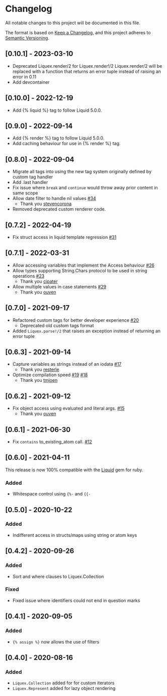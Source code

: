 # Changelog

All notable changes to this project will be documented in this file.

The format is based on [Keep a Changelog](https://keepachangelog.com/en/1.0.0/),
and this project adheres to [Semantic Versioning](https://semver.org/spec/v2.0.0.html).

## [0.10.1] - 2023-03-10

- Deprecated Liquex.render/2 for Liquex.render!/2
    Liquex.render/2 will be replaced with a function that returns an error tuple
    instead of raising an error in 0.11
- Add devcontainer

## [0.10.0] - 2022-12-19

- Add {% liquid %} tag to follow Liquid 5.0.0.

## [0.9.0] - 2022-09-14

- Add {% render %} tag to follow Liquid 5.0.0.
- Add caching behaviour for use in {% render %} tag.

## [0.8.0] - 2022-09-04

- Migrate all tags into using the new tag system originally defined by custom tag handler
- Add .last handler
- Fix issue where `break` and `continue` would throw away prior content in same scope
- Allow date filter to handle nil values [#34](https://github.com/markglenn/liquex/issues/34)
  - Thank you [stevencorona](https://github.com/stevencorona)
- Removed deprecated custom renderer code.

## [0.7.2] - 2022-04-19

- Fix struct access in liquid template regression [#31](https://github.com/markglenn/liquex/issues/31)

## [0.7.1] - 2022-03-31

- Allow accessing variables that implement the Access behaviour [#26](https://github.com/markglenn/liquex/pull/26)
- Allow types supporting String.Chars protocol to be used in string operations [#23](https://github.com/markglenn/liquex/pull/23)
  - Thank you [cipater](https://github.com/cipater)
- Allow multiple values in case statements [#29](https://github.com/markglenn/liquex/pull/29)
  - Thank you [ouven](https://github.com/ouven)

## [0.7.0] - 2021-09-17

- Refactored custom tags for better developer experience [#20](https://github.com/markglenn/liquex/issues/20)
  - Deprecated old custom tags format
- Added `Liquex.parse!/2` that raises an exception instead of returning an error tuple

## [0.6.3] - 2021-09-14

- Capture variables as strings instead of an iodata [#17](https://github.com/markglenn/liquex/pull/17)
  - Thank you [resterle](https://github.com/resterle)
- Optimize compilation speed [#19](https://github.com/markglenn/liquex/pull/19) [#18](https://github.com/markglenn/liquex/issues/18)
  - Thank you [tmjoen](https://github.com/tmjoen)

## [0.6.2] - 2021-09-12

- Fix object access using evaluated and literal args. [#15](https://github.com/markglenn/liquex/pull/15)
  - Thank you [ouven](https://github.com/ouven)

## [0.6.1] - 2021-06-30

- Fix `contains` to_existing_atom call. [#12](https://github.com/markglenn/liquex/issues/12)

## [0.6.0] - 2021-04-11

This release is now 100% compatible with the
[Liquid](https://github.com/Shopify/liquid) gem for ruby.

### Added

- Whitespace control using `{%-` and `{{-`

## [0.5.0] - 2020-10-22

### Added

- Indifferent access in structs/maps using string or atom keys

## [0.4.2] - 2020-09-26

### Added

- Sort and where clauses to Liquex.Collection

### Fixed

- Fixed issue where identifiers could not end in question marks

## [0.4.1] - 2020-09-05

### Added

- `{% assign %}` now allows the use of filters

## [0.4.0] - 2020-08-16

### Added

- `Liquex.Collection` added for for custom iterators
- `Liquex.Represent` added for lazy object rendering
